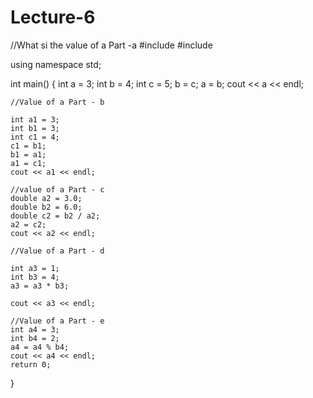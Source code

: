 # Lecture-6
//What si the value of a Part -a
#include <iostream>
#include <string>

using namespace std;

int main()
{
    int a = 3;
    int b = 4;
    int c = 5;
    b = c;
    a = b;
    cout << a << endl;



    //Value of a Part - b

    int a1 = 3;
    int b1 = 3;
    int c1 = 4;
    c1 = b1;
    b1 = a1;
    a1 = c1;
    cout << a1 << endl;

    //value of a Part - c
    double a2 = 3.0;
    double b2 = 6.0;
    double c2 = b2 / a2;
    a2 = c2;
    cout << a2 << endl;

    //Value of a Part - d

    int a3 = 1;
    int b3 = 4;
    a3 = a3 * b3;

    cout << a3 << endl;

    //Value of a Part - e
    int a4 = 3;
    int b4 = 2;
    a4 = a4 % b4;
    cout << a4 << endl;
    return 0;
}

